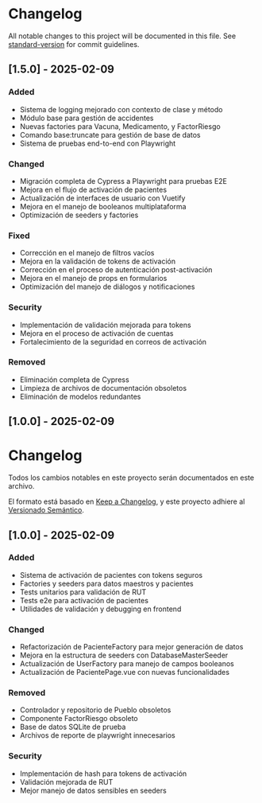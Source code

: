 # Changelog

All notable changes to this project will be documented in this file. See [standard-version](https://github.com/conventional-changelog/standard-version) for commit guidelines.

## [1.5.0] - 2025-02-09

### Added
- Sistema de logging mejorado con contexto de clase y método
- Módulo base para gestión de accidentes
- Nuevas factories para Vacuna, Medicamento, y FactorRiesgo
- Comando base:truncate para gestión de base de datos
- Sistema de pruebas end-to-end con Playwright

### Changed
- Migración completa de Cypress a Playwright para pruebas E2E
- Mejora en el flujo de activación de pacientes
- Actualización de interfaces de usuario con Vuetify
- Mejora en el manejo de booleanos multiplataforma
- Optimización de seeders y factories

### Fixed
- Corrección en el manejo de filtros vacíos
- Mejora en la validación de tokens de activación
- Corrección en el proceso de autenticación post-activación
- Mejora en el manejo de props en formularios
- Optimización del manejo de diálogos y notificaciones

### Security
- Implementación de validación mejorada para tokens
- Mejora en el proceso de activación de cuentas
- Fortalecimiento de la seguridad en correos de activación

### Removed
- Eliminación completa de Cypress
- Limpieza de archivos de documentación obsoletos
- Eliminación de modelos redundantes


## [1.0.0] - 2025-02-09

# Changelog
Todos los cambios notables en este proyecto serán documentados en este archivo.

El formato está basado en [Keep a Changelog](https://keepachangelog.com/es-ES/1.0.0/),
y este proyecto adhiere al [Versionado Semántico](https://semver.org/spec/v2.0.0.html).

## [1.0.0] - 2025-02-09

### Added
- Sistema de activación de pacientes con tokens seguros
- Factories y seeders para datos maestros y pacientes
- Tests unitarios para validación de RUT
- Tests e2e para activación de pacientes
- Utilidades de validación y debugging en frontend

### Changed
- Refactorización de PacienteFactory para mejor generación de datos
- Mejora en la estructura de seeders con DatabaseMasterSeeder
- Actualización de UserFactory para manejo de campos booleanos
- Actualización de PacientePage.vue con nuevas funcionalidades

### Removed
- Controlador y repositorio de Pueblo obsoletos
- Componente FactorRiesgo obsoleto
- Base de datos SQLite de prueba
- Archivos de reporte de playwright innecesarios

### Security
- Implementación de hash para tokens de activación
- Validación mejorada de RUT
- Mejor manejo de datos sensibles en seeders
